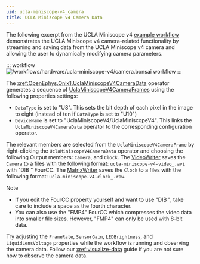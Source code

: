 ```yaml
---
uid: ucla-miniscope-v4_camera
title: UCLA Miniscope v4 Camera Data
---
```


The following excerpt from the UCLA Miniscope v4 [example workflow](xref:ucla-miniscope-v4) demonstrates the UCLA
Miniscope v4 camera-related functionality by streaming and saving data from the UCLA Miniscope v4 camera and allowing
the user to dynamically modifying camera parameters.

::: workflow
![/workflows/hardware/ucla-miniscope-v4/camera.bonsai workflow](../../../workflows/hardware/ucla-miniscope-v4/camera.bonsai)
:::

The <xref:OpenEphys.Onix1.UclaMiniscopeV4CameraData> operator generates a sequence of
[UclaMiniscopeV4CameraFrames](xref:OpenEphys.Onix1.UclaMiniscopeV4CameraFrame) using the following properties settings:
- `DataType` is set to "U8". This sets the bit depth of each pixel in the image to eight (instead of ten if `DataType`
  is set to "U10")
- `DeviceName` is set to "UclaMiniscopeV4/UclaMiniscopeV4". This links the `UclaMiniscopeV4CameraData` operator to the
  corresponding configuration operator. 

The relevant members are selected from the `UclaMiniscopeV4CameraFrame` by right-clicking the
`UclaMiniscopeV4CameraData` operator and choosing the following Output members: `Camera`, and `Clock`. The
[VideoWriter](xref:Bonsai.Vision.VideoWriter) saves the `Camera` to a files with the following format:
`ucla-miniscope-v4-video_.avi` with "DIB " FourCC. The [MatrixWriter](xref:Bonsai.Dsp.MatrixWriter) saves the `Clock` to a
files with the following format: `ucla-miniscope-v4-clock_.raw`.

> [!NOTE]
> - If you edit the FourCC property yourself and want to use "DIB ", take care to include a space as the fourth character.
> - You can also use the "FMP4" FourCC which compresses the video data into smaller file sizes. However, "FMP4" can only
> be used with 8-bit data.

Try adjusting the `FrameRate`, `SensorGain`, `LEDBrightness`, and `LiquidLensVoltage` properties while the workflow is
running and observing the camera data. Follow our <xref:visualize-data> guide if you are not sure how to observe the
camera data. 